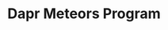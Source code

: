 ---
title: "Dapr Meteors Program"
description: "Dapr Meteors Program"
draft: false
image: "images/community/dapr-meteors-logo.png"
alt: "Dapr Meteors Logo"
sponsor :
  image: "images/community/diagrid.png"
  alt: "Diagrid Sponsor Logo"
  link: "https://www.diagrid.io/"

program:
  - title: "What is the Dapr Meteors program? 🌠"
    summary: "Dapr Meteors make a big impact in the Dapr community! The Dapr Meteors program is brought to life to recognize and celebrate the contributions of experts within the Dapr community. These individuals have demonstrated exceptional knowledge and are regularly found orbiting the Dapr ecosystem. By highlighting their achievements, the program aims to foster a sense of community and encourage more people to get involved with Dapr."

  - title: "Requirements ✅"
    summary: "Dapr Meteors are selected based on their active involvement and impact within the Dapr community. This can include contributions such as writing blog posts, creating videos, speaking at conferences and meetups, helping people on Dapr Discord, or contributing documentation or code to the Dapr OSS project itself."
  - title: "Benefits 🤩"
    summary: "Being recognized as a Dapr Meteor comes with several benefits:
    
    - Participate in Dapr OSS planning calls to help prioritize Dapr features and collaborate directly with the Dapr OSS team. 
    
    - Join regular calls with the Dapr maintainers to provide feedback and ask questions.
    
    - The profiles of Dapr Meteors are shared on the Dapr website, so they gain increased visibility and credibility within the tech community.
    
    - Receive unique and amazing Dapr swag!
    
    - Have access to a budget used for organizing local Dapr meetups."
  
  - title: "Community ❤️"
    summary: "We have an incredible Dapr community distributed across the globe! The strength of our community lies in its members' commitment to being kind and respectful towards one another, even when viewpoints may differ. By valuing each other's contributions and offering support, the community ensures that everyone feels welcome and empowered to share their ideas. This culture of respect and kindness not only enhances the overall experience for all members but also drives the continuous growth and success of the Dapr ecosystem."

  - title: "How to become a Dapr Meteor? 📝"
    summary: "Participation is done via (self)nomination via [this form](https://bit.ly/dapr-meteor-form). Twice a year, in the first week of April and October, nominees are reviewed and Dapr Meteors are selected by the Dapr community managers and the sponsors. Dapr Meteors are selected for the duration of one year. After this duration, participants can self nominate again"
    cta :
      enable : true
      label : "Fill in the Dapr Meteor Nomination Form"
      link : "https://bit.ly/dapr-meteor-form"

meteors:
  - name: "Alex Mang"
    image: "images/community/meteors/alex-mang.jpg"
    alt: "Alex Mang"
    linkedin: "https://www.linkedin.com/in/iamalexmang/"
    bio: "Alex Mang is a Microsoft Regional Director, Azure Most Valuable Professional, working as a cloud architect, consultant, trainer, software developer but also regularly seen at conferences and user groups speaking mostly on cloud-computing topics. His main goal is to help developers better understand the implications of cloud-computing as a whole, from as many perspectives as possible. Alex was invited three times in a row as a featured speaker at Microsoft Ignite, the company’s largest and most important technical conference gathering nearly 35,000 attendees. Since 2011, Alex runs KeyTicket Solutions, a company focused on democratizing access control, ticketing and management solutions for every single vertical in the world. For his experience on cloud-driven solutions, his Microsoft Certified Trainer, Microsoft Certified Solution Developer (MCSD), Microsoft Certified Solution Associate (MCSA) and Microsoft Certified Solutions Expert (MCSE) stand as proof and so do the many happy customers he had the pleasure to work with for the past many years."

  - name: "Edwin van Wijk"
    image: "images/community/meteors/edwin-van-wijk.jpg"
    alt: "Edwin van Wijk"
    linkedin: "https://www.linkedin.com/in/edwinvwijk/"
    bio: "I have been working in IT since 1999 and I'm currently working as Principal Solution Architect, managing consultant and Microsoft Community Lead at Info Support in The Netherlands. I'm a Microsoft MVP in the Developer Technologies category (since 2016). My primary areas of expertise are: building distributed systems, systems integration, (cloud-native) software architecture and patterns, software craftsmanship, .NET (Core) development, Azure and DevOps. I love sharing my experience and knowledge about these subjects by training people, [publishing videos](https://www.youtube.com/dotnetflix) and speaking at conferences."

  - name: "Sander Molenkamp"
    image: "images/community/meteors/sander-molenkamp.jpg"
    alt: "Sander Molenkamp"
    linkedin: "https://nl.linkedin.com/in/amolenk"
    bio: "Sander Molenkamp is a principal cloud architect and Microsoft Azure MVP with over 25 years of professional experience. He works for [Info Support](http://www.infosupport.com) designing and developing customer solutions using cloud native architectures. Sander is also an accomplished speaker, having shared his insights and expertise at numerous international conferences. He is passionate about technology and freely shares his knowledge through the [dotnetFlix YouTube channel](www.youtube.com/dotnetflix). Furthermore, Sander actively contributes to the organization of multiple free community events, including the Dutch Azure Meetup, Azure Fest, and Bitbash. In his free time, Sander enjoys traveling, is (still) learning to play the ukelele, and tinkers with technology and LEGO. He has also defeated the sword master of Mêlée Island™️."

  - name: "Will Velida"
    image: "images/community/meteors/will-velida.jpg"
    alt: "Will Velida"
    linkedin: "https://www.linkedin.com/in/willvelida/"
    bio: "Will is a Lead Software Engineer at Mantel Group, where he helps customers build reliable and resilient applications using Microsoft Azure, and loves using serverless and container technologies. Will has extensive experience in software development, building solutions in the financial, health and agricultural industries. Will is a Microsoft MVP for Cloud Native Technologies, and was part of the Fast Track for Azure team during his time at Microsoft. Will regularly speaks at conferences, user groups and developer events around the world. When he is away from his keyboard, you'll find him hiking around the countryside."
---
